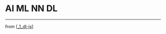 # AI ML NN DL



---
from [[_1_dl-js]]

[//begin]: # "Autogenerated link references for markdown compatibility"
[_1_dl-js]: ../_1_dl-js.md "1 DL and JS"
[//end]: # "Autogenerated link references"